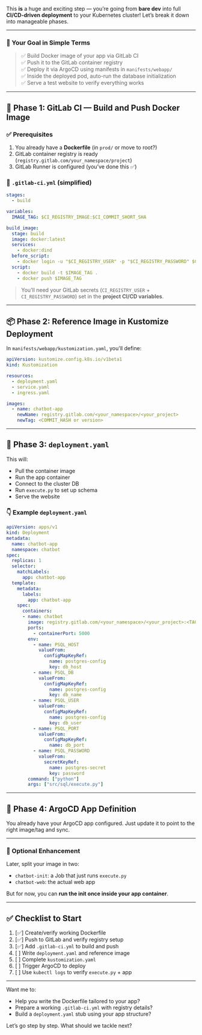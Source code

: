 This **is** a huge and exciting step — you’re going from **bare dev** into full **CI/CD-driven deployment** to your Kubernetes cluster! Let’s break it down into manageable phases.

---

### 🧩 Your Goal in Simple Terms

> ✅ Build Docker image of your app via GitLab CI  
> ✅ Push it to the GitLab container registry  
> ✅ Deploy it via ArgoCD using manifests in `manifests/webapp/`  
> ✅ Inside the deployed pod, auto-run the database initialization  
> ✅ Serve a test website to verify everything works

---

## 🧱 Phase 1: GitLab CI — Build and Push Docker Image

### ✅ Prerequisites

1. You already have a **Dockerfile** (in `prod/` or move to root?)
2. GitLab container registry is ready (`registry.gitlab.com/your_namespace/project`)
3. GitLab Runner is configured (you’ve done this ✅)

### 📄 `.gitlab-ci.yml` (simplified)

```yaml
stages:
  - build

variables:
  IMAGE_TAG: $CI_REGISTRY_IMAGE:$CI_COMMIT_SHORT_SHA

build_image:
  stage: build
  image: docker:latest
  services:
    - docker:dind
  before_script:
    - docker login -u "$CI_REGISTRY_USER" -p "$CI_REGISTRY_PASSWORD" $CI_REGISTRY
  script:
    - docker build -t $IMAGE_TAG .
    - docker push $IMAGE_TAG
```

> You’ll need your GitLab secrets (`CI_REGISTRY_USER` + `CI_REGISTRY_PASSWORD`) set in the **project CI/CD variables**.

---

## 📦 Phase 2: Reference Image in Kustomize Deployment

In `manifests/webapp/kustomization.yaml`, you'll define:

```yaml
apiVersion: kustomize.config.k8s.io/v1beta1
kind: Kustomization

resources:
  - deployment.yaml
  - service.yaml
  - ingress.yaml

images:
  - name: chatbot-app
    newName: registry.gitlab.com/<your_namespace>/<your_project>
    newTag: <COMMIT_HASH or version>
```

---

## 🚀 Phase 3: `deployment.yaml`

This will:

- Pull the container image
- Run the app container
- Connect to the cluster DB
- Run `execute.py` to set up schema
- Serve the website

### 👇 Example `deployment.yaml`

```yaml
apiVersion: apps/v1
kind: Deployment
metadata:
  name: chatbot-app
  namespace: chatbot
spec:
  replicas: 1
  selector:
    matchLabels:
      app: chatbot-app
  template:
    metadata:
      labels:
        app: chatbot-app
    spec:
      containers:
      - name: chatbot
        image: registry.gitlab.com/<your_namespace>/<your_project>:<TAG>
        ports:
          - containerPort: 5000
        env:
          - name: PSQL_HOST
            valueFrom:
              configMapKeyRef:
                name: postgres-config
                key: db_host
          - name: PSQL_DB
            valueFrom:
              configMapKeyRef:
                name: postgres-config
                key: db_name
          - name: PSQL_USER
            valueFrom:
              configMapKeyRef:
                name: postgres-config
                key: db_user
          - name: PSQL_PORT
            valueFrom:
              configMapKeyRef:
                name: db_port
          - name: PSQL_PASSWORD
            valueFrom:
              secretKeyRef:
                name: postgres-secret
                key: password
        command: ["python"]
        args: ["src/sql/execute.py"]
```

---

## 🎯 Phase 4: ArgoCD App Definition

You already have your ArgoCD app configured. Just update it to point to the right image/tag and sync.

---

### 🔁 Optional Enhancement

Later, split your image in two:

- `chatbot-init`: a Job that just runs `execute.py`
- `chatbot-web`: the actual web app

But for now, you can **run the init once inside your app container**.

---

## ✅ Checklist to Start

1. [✅] Create/verify working Dockerfile 
2. [✅] Push to GitLab and verify registry setup
3. [✅] Add `.gitlab-ci.yml` to build and push
4. [ ] Write `deployment.yaml` and reference image
5. [ ] Complete `kustomization.yaml`
6. [ ] Trigger ArgoCD to deploy
7. [ ] Use `kubectl logs` to verify `execute.py` + app

---

Want me to:

- Help you write the Dockerfile tailored to your app?
- Prepare a working `.gitlab-ci.yml` with registry details?
- Build a `deployment.yaml` stub using your app structure?

Let’s go step by step. What should we tackle next?